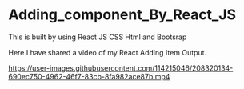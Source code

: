 # Adding_component_By_React_JS
This is built by using React JS CSS Html and Bootsrap

Here I have shared a video of my React Adding Item Output. 


https://user-images.githubusercontent.com/114215046/208320134-690ec750-4962-46f7-83cb-8fa982ace87b.mp4


